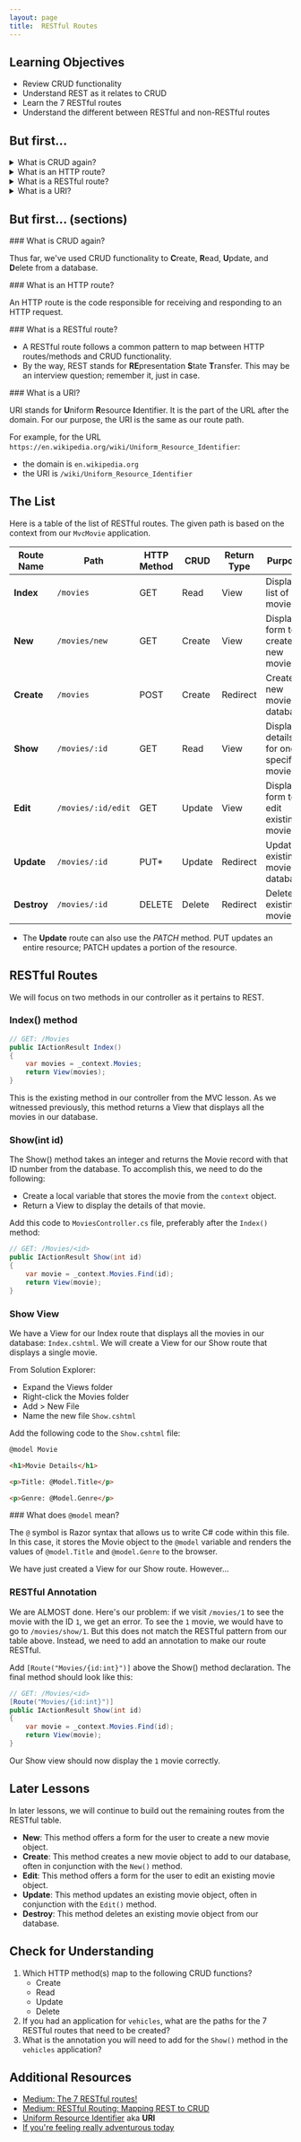 ```yaml
---
layout: page
title:  RESTful Routes
---
```


## Learning Objectives
* Review CRUD functionality
* Understand REST as it relates to CRUD
* Learn the 7 RESTful routes
* Understand the different between RESTful and non-RESTful routes

## But first...

<details>
    <summary>
    What is CRUD again?
    </summary>

    Thus far, we've used CRUD functionality to **C**reate, **R**ead, **U**pdate, and **D**elete from a database.
</details>

<details>
    <summary>
    What is an HTTP route?
    </summary>

    An HTTP route is the code responsible for receiving and responding to an HTTP request.
</details>

<details>
    <summary>
    What is a RESTful route?
    </summary>

    <ul>
        <li>A RESTful route follows a common pattern to map between HTTP routes/methods and CRUD functionality.</li>
        <li>By the way, REST stands for **RE**presentation **S**tate **T**ransfer. This may be an interview question; remember it, just in case.</li>
    </ul>
</details>

<details>
    <summary>
    What is a URI?
    </summary>

    URI stands for **U**niform **R**esource **I**dentifier. It is the part of the URL after the domain. For our purpose, the URI is the same as our route path.
    <br><br>
    For example, for the URL <code>https://en.wikipedia.org/wiki/Uniform_Resource_Identifier</code>:
    <ul>
        <li> the domain is <code>en.wikipedia.org</code> </li>
        <li> the URI is <code>/wiki/Uniform_Resource_Identifier</code></li>
    </ul>
</details>

## But first... (sections)

<section class="answer" markdown="1">
### What is CRUD again?

Thus far, we've used CRUD functionality to **C**reate, **R**ead, **U**pdate, and **D**elete from a database.
</section>

<section class="answer" markdown="1">
### What is an HTTP route?

An HTTP route is the code responsible for receiving and responding to an HTTP request.
</section>

<section class="answer" markdown="1">
### What is a RESTful route?

* A RESTful route follows a common pattern to map between HTTP routes/methods and CRUD functionality.
* By the way, REST stands for **RE**presentation **S**tate **T**ransfer. This may be an interview question; remember it, just in case.
</section>

<section class="answer" markdown="1">
### What is a URI?

URI stands for **U**niform **R**esource **I**dentifier. It is the part of the URL after the domain. For our purpose, the URI is the same as our route path.

For example, for the URL `https://en.wikipedia.org/wiki/Uniform_Resource_Identifier`:
* the domain is `en.wikipedia.org`
* the URI is `/wiki/Uniform_Resource_Identifier`

## The List

Here is a table of the list of RESTful routes. The given path is based on the context from our `MvcMovie` application.

| Route Name | Path | HTTP Method | CRUD | Return Type | Purpose |
|--|--|--|--|--|--|
| **Index** | `/movies` | GET | Read | View | Display list of all movies |
| **New** | `/movies/new` | GET | Create | View | Display form to create new movie |
| **Create** | `/movies` | POST | Create | Redirect | Create new movie in database |
| **Show** | `/movies/:id` | GET | Read | View | Display details for one specific movie |
| **Edit** | `/movies/:id/edit` | GET | Update | View | Display form to edit existing movie |
| **Update** | `/movies/:id` | PUT* | Update | Redirect | Update existing movie in database |
| **Destroy** | `/movies/:id` | DELETE | Delete | Redirect | Delete existing movie |

* The **Update** route can also use the *PATCH* method. PUT updates an entire resource; PATCH updates a portion of the resource.

## RESTful Routes
We will focus on two methods in our controller as it pertains to REST.

### Index() method

```c#
// GET: /Movies
public IActionResult Index()
{
    var movies = _context.Movies;
    return View(movies);
}
```

This is the existing method in our controller from the MVC lesson. As we witnessed previously, this method returns a View that displays all the movies in our database.

### Show(int id)

The Show() method takes an integer and returns the Movie record with that ID number from the database. 
To accomplish this, we need to do the following:
* Create a local variable that stores the movie from the `context` object.
* Return a View to display the details of that movie.

Add this code to `MoviesController.cs` file, preferably after the `Index()` method:

```c#
// GET: /Movies/<id>
public IActionResult Show(int id)
{
    var movie = _context.Movies.Find(id);
    return View(movie);
}
```

### Show View

We have a View for our Index route that displays all the movies in our database: `Index.cshtml`. 
We will create a View for our Show route that displays a single movie.

From Solution Explorer:
* Expand the Views folder
* Right-click the Movies folder
* Add > New File
* Name the new file `Show.cshtml`

Add the following code to the `Show.cshtml` file:

```html
@model Movie

<h1>Movie Details</h1>

<p>Title: @Model.Title</p>

<p>Genre: @Model.Genre</p>
```

<section class="answer" markdown="1">
### What does <code>@model</code> mean?

The <code>@</code> symbol is Razor syntax that allows us to write C# code within this file. In this case, it stores the Movie object to the <code>@model</code> variable and renders the values of <code>@model.Title</code> and <code>@model.Genre</code> to the browser.
</section>

We have just created a View for our Show route. However...

### RESTful Annotation

We are ALMOST done. Here's our problem: if we visit `/movies/1` to see the movie with the ID `1`, we get an error. To see the `1` movie, we would have to go to `/movies/show/1`. But this does not match the RESTful pattern from our table above. Instead, we need to add an annotation to make our route RESTful.

Add `[Route("Movies/{id:int}")]` above the Show() method declaration. The final method should look like this:

```c#
// GET: /Movies/<id>
[Route("Movies/{id:int}")]
public IActionResult Show(int id)
{
    var movie = _context.Movies.Find(id);
    return View(movie);
}
```

Our Show view should now display the `1` movie correctly.

## Later Lessons

In later lessons, we will continue to build out the remaining routes from the RESTful table.

* **New**: This method offers a form for the user to create a new movie object.
* **Create**: This method creates a new movie object to add to our database, often in conjunction with the `New()` method.
* **Edit**: This method offers a form for the user to edit an existing movie object.
* **Update**: This method updates an existing movie object, often in conjunction with the `Edit()` method.
* **Destroy**: This method deletes an existing movie object from our database.

## Check for Understanding

1. Which HTTP method(s) map to the following CRUD functions?
	* Create
	* Read
	* Update
	* Delete
1. If you had an application for `vehicles`, what are the paths for the 7 RESTful routes that need to be created?
1. What is the annotation you will need to add for the `Show()` method in the `vehicles` application?

## Additional Resources

* [Medium: The 7 RESTful routes!](https://medium.com/@shubhangirajagrawal/the-7-restful-routes-a8e84201f206)
* [Medium: RESTful Routing: Mapping REST to CRUD](https://medium.com/@atharvakulkarniamk/restful-routing-mapping-rest-to-crud-dbb2f32f748c)
* [Uniform Resource Identifier](https://en.wikipedia.org/wiki/Uniform_Resource_Identifier) aka **URI** 
* [If you're feeling really adventurous today](https://en.wikipedia.org/wiki/Representational_state_transfer)